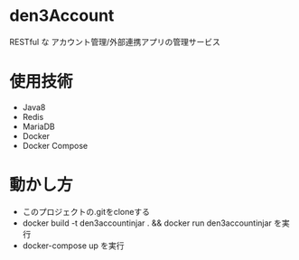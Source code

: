 # den3Account
RESTful な アカウント管理/外部連携アプリの管理サービス

# 使用技術
- Java8
- Redis
- MariaDB
- Docker
- Docker Compose

# 動かし方
- このプロジェクトの.gitをcloneする
- docker build -t den3accountinjar . && docker run den3accountinjar を実行
- docker-compose up を実行